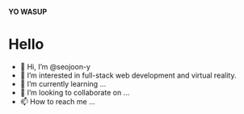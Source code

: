 **YO WASUP**
# Hello
- 👋 Hi, I’m @seojoon-y
- 👀 I’m interested in full-stack web development and virtual reality.
- 🌱 I’m currently learning ...
- 💞️ I’m looking to collaborate on ...
- 📫 How to reach me ...

<!---
seojoon-y/seojoon-y is a ✨ special ✨ repository because its `README.md` (this file) appears on your GitHub profile.
You can click the Preview link to take a look at your changes.
--->
